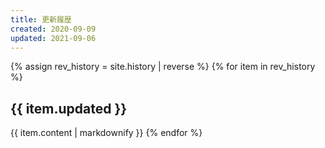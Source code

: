 ```yaml
---
title: 更新履歴
created: 2020-09-09
updated: 2021-09-06
---
```

{% assign rev_history = site.history | reverse %}
{% for item in rev_history %}
## <a name="{{ item.updated }}">{{ item.updated }}</a>
{{ item.content | markdownify }}
{% endfor %}
